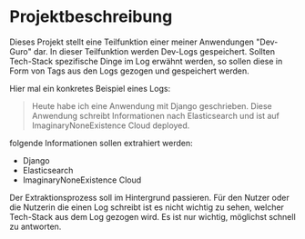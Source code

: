 # Projektbeschreibung
Dieses Projekt stellt eine Teilfunktion einer meiner Anwendungen "Dev-Guro" dar. 
In dieser Teilfunktion werden Dev-Logs gespeichert. Sollten Tech-Stack spezifische 
Dinge im Log erwähnt werden, so sollen diese in Form von Tags aus den Logs gezogen 
und gespeichert werden.

Hier mal ein konkretes Beispiel eines Logs:
> Heute habe ich eine Anwendung mit Django geschrieben. Diese Anwendung schreibt
> Informationen nach Elasticsearch und ist auf ImaginaryNoneExistence Cloud deployed.

folgende Informationen sollen extrahiert werden:
- Django
- Elasticsearch
- ImaginaryNoneExistence Cloud

Der Extraktionsprozess soll im Hintergrund passieren. Für den Nutzer oder die 
Nutzerin die einen Log schreibt ist es nicht wichtig zu sehen, welcher Tech-Stack 
aus dem Log gezogen wird. Es ist nur wichtig, möglichst schnell zu antworten.
